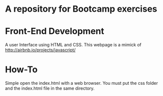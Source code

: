 # A repository for Bootcamp exercises

# Front-End Development
A user Interface using HTML and CSS. This webpage is a mimick of http://airbnb.io/projects/javascript/

# How-To

Simple open the index.html with a web browser. You must put the css folder and the index.html file in the same directory.

